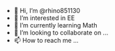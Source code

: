 - 👋 Hi, I’m @rhino851130
- 👀 I’m interested in EE
- 🌱 I’m currently learning Math
- 💞️ I’m looking to collaborate on ...
- 📫 How to reach me ...

<!---
rhino851130/rhino851130 is a ✨ special ✨ repository because its `README.md` (this file) appears on your GitHub profile.
You can click the Preview link to take a look at your changes.
--->
